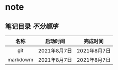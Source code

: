 # note

## 笔记目录 *不分顺序*  
|名称|启动时间|完成时间|
|:----:|:----:|:----:|
|git|2021年8月7日|2021年8月7日|
|markdowm|2021年8月7日|2021年8月7日|



